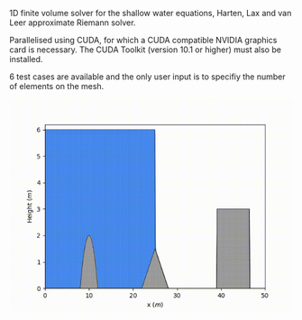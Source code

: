 1D finite volume solver for the shallow water equations, Harten, Lax and van Leer approximate Riemann solver.

Parallelised using CUDA, for which a CUDA compatible NVIDIA graphics card is necessary. The CUDA Toolkit (version 10.1 or higher) must also be installed.

6 test cases are available and the only user input is to specifiy the number of elements on the mesh.

<img src = "https://github.com/al0vya/FV1_GPU/blob/master/FV1_GPU_1D/building_overtopping.gif">
